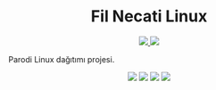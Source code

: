 
# <h1 align="center">Fil Necati Linux</h1>

<p align="center">
<a href="https://discord.gg/zHCHRT6xNh">
    <img src="https://img.shields.io/discord/961777749188546580?color=7489d5&logo=discord&logoColor=ffffff" />
  </a>
    <img src="https://img.shields.io/static/v1?label=Status&message=Development&color=blue">
  </p>

Parodi Linux dağıtımı projesi.

<p align="center">
<img src="http://cyber.dabamos.de/88x31/vim.vialle.love.anim.gif"/>
<img src="https://anlucas.neocities.org/awesome.gif"/>
<img src="https://anlucas.neocities.org/hatems.jpg"/>
<img src="http://cyber.dabamos.de/88x31/visitmini.gif"/>
</p>
